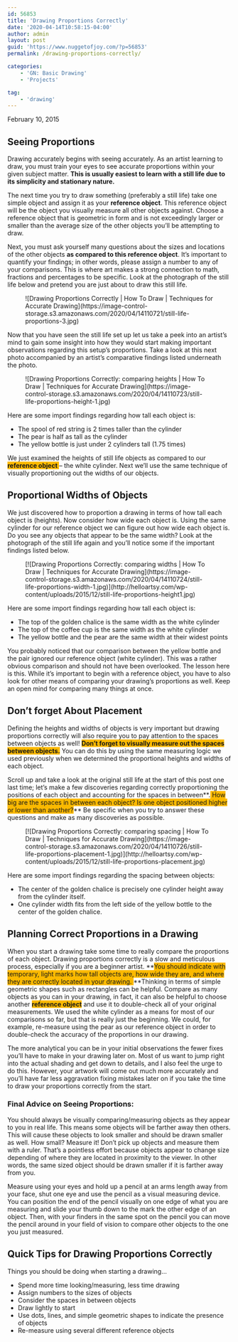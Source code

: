 ```yaml
---
id: 56853
title: 'Drawing Proportions Correctly'
date: '2020-04-14T10:58:15-04:00'
author: admin
layout: post
guid: 'https://www.nuggetofjoy.com/?p=56853'
permalink: /drawing-proportions-correctly/

categories:
    - 'GN: Basic Drawing'
    - 'Projects'

tag:
    - 'drawing'
---
```


February 10, 2015

## Seeing Proportions

Drawing accurately begins with seeing accurately. As an artist learning to draw, you must train your eyes to see accurate proportions within your given subject matter. **This is usually easiest to learn with a still life due to its simplicity and stationary nature.**

The next time you try to draw something (preferably a still life) take one simple object and assign it as your **reference object**. This reference object will be the object you visually measure all other objects against. Choose a reference object that is geometric in form and is not exceedingly larger or smaller than the average size of the other objects you’ll be attempting to draw.

Next, you must ask yourself many questions about the sizes and locations of the other objects **as compared to this reference object**. It’s important to quantify your findings; in other words, please assign a number to any of your comparisons. This is where art makes a strong connection to math, fractions and percentages to be specific. Look at the photograph of the still life below and pretend you are just about to draw this still life.

<div class="wp-block-image"><figure class="aligncenter">![Drawing Proportions Correctly | How To Draw | Techniques for Accurate Drawing](https://image-control-storage.s3.amazonaws.com/2020/04/14110721/still-life-proportions-3.jpg)</figure></div>Now that you have seen the still life set up let us take a peek into an artist’s mind to gain some insight into how they would start making important observations regarding this setup’s proportions. Take a look at this next photo accompanied by an artist’s comparative findings listed underneath the photo.

<div class="wp-block-image"><figure class="aligncenter">![Drawing Proportions Correctly: comparing heights | How To Draw | Techniques for Accurate Drawing](https://image-control-storage.s3.amazonaws.com/2020/04/14110723/still-life-proportions-height-1.jpg)</figure></div>Here are some import findings regarding how tall each object is:

- The spool of red string is 2 times taller than the cylinder
- The pear is half as tall as the cylinder
- The yellow bottle is just under 2 cylinders tall (1.75 times)

We just examined the heights of still life objects as compared to our <span class="tadv-background-color" style="background-color:#fcb900">**reference object** </span>– the white cylinder. Next we’ll use the same technique of visually proportioning out the widths of our objects.

## Proportional Widths of Objects

We just discovered how to proportion a drawing in terms of how tall each object is (heights). Now consider how wide each object is. Using the same cylinder for our reference object we can figure out how wide each object is. Do you see any objects that appear to be the same width? Look at the photograph of the still life again and you’ll notice some if the important findings listed below.

<div class="wp-block-image"><figure class="aligncenter">[![Drawing Proportions Correctly: comparing widths | How To Draw | Techniques for Accurate Drawing](https://image-control-storage.s3.amazonaws.com/2020/04/14110724/still-life-proportions-width-1.jpg)](http://helloartsy.com/wp-content/uploads/2015/12/still-life-proportions-height1.jpg)</figure></div>Here are some import findings regarding how tall each object is:

- The top of the golden chalice is the same width as the white cylinder
- The top of the coffee cup is the same width as the white cylinder
- The yellow bottle and the pear are the same width at their widest points

You probably noticed that our comparison between the yellow bottle and the pair ignored our reference object (white cylinder). This was a rather obvious comparison and should not have been overlooked. The lesson here is this. While it’s important to begin with a reference object, you have to also look for other means of comparing your drawing’s proportions as well. Keep an open mind for comparing many things at once.

## Don’t forget About Placement

Defining the heights and widths of objects is very important but drawing proportions correctly will also require you to pay attention to the spaces between objects as well! **<span class="tadv-background-color" style="background-color:#fcb900">Don’t forget to visually measure out the spaces between objects.</span>** You can do this by using the same measuring logic we used previously when we determined the proportional heights and widths of each object.

Scroll up and take a look at the original still life at the start of this post one last time; let’s make a few discoveries regarding correctly proportioning the positions of each object and accounting for the spaces in between**.<span class="tadv-background-color" style="background-color:#fcb900"> How big are the spaces in between each object? Is one object positioned higher or lower than another?</span>** Be specific when you try to answer these questions and make as many discoveries as possible.

<div class="wp-block-image"><figure class="aligncenter">[![Drawing Proportions Correctly: comparing spacing | How To Draw | Techniques for Accurate Drawing](https://image-control-storage.s3.amazonaws.com/2020/04/14110726/still-life-proportions-placement-1.jpg)](http://helloartsy.com/wp-content/uploads/2015/12/still-life-proportions-placement.jpg)</figure></div>Here are some import findings regarding the spacing between objects:

- The center of the golden chalice is precisely one cylinder height away from the cylinder itself.
- One cylinder width fits from the left side of the yellow bottle to the center of the golden chalice.

## Planning Correct Proportions in a Drawing

When you start a drawing take some time to really compare the proportions of each object. Drawing proportions correctly is a slow and meticulous process, especially if you are a beginner artist. **<span class="tadv-background-color" style="background-color:#fcb900">You should indicate with temporary, light marks how tall objects are, how wide they are, and where they are correctly located in your drawing. </span>**Thinking in terms of simple geometric shapes such as rectangles can be helpful. Compare as many objects as you can in your drawing, in fact, it can also be helpful to choose another **<span class="tadv-background-color" style="background-color:#fcb900">reference object</span>** and use it to double-check all of your original measurements. We used the white cylinder as a means for most of our comparisons so far, but that is really just the beginning. We could, for example, re-measure using the pear as our reference object in order to double-check the accuracy of the proportions in our drawing.

The more analytical you can be in your initial observations the fewer fixes you’ll have to make in your drawing later on. Most of us want to jump right into the actual shading and get down to details, and I also feel the urge to do this. However, your artwork will come out much more accurately and you’ll have far less aggravation fixing mistakes later on if you take the time to draw your proportions correctly from the start.

### Final Advice on Seeing Proportions:

You should always be visually comparing/measuring objects as they appear to you in real life. This means some objects will be farther away then others. This will cause these objects to look smaller and should be drawn smaller as well. How small? Measure it! Don’t pick up objects and measure them with a ruler. That’s a pointless effort because objects appear to change size depending of where they are located in proximity to the viewer. In other words, the same sized object should be drawn smaller if it is farther away from you.

Measure using your eyes and hold up a pencil at an arms length away from your face, shut one eye and use the pencil as a visual measuring device. You can position the end of the pencil visually on one edge of what you are measuring and slide your thumb down to the mark the other edge of an object. Then, with your finders in the same spot on the pencil you can move the pencil around in your field of vision to compare other objects to the one you just measured.

## Quick Tips for Drawing Proportions Correctly

Things you should be doing when starting a drawing…

- Spend more time looking/measuring, less time drawing
- Assign numbers to the sizes of objects
- Consider the spaces in between objects
- Draw lightly to start
- Use dots, lines, and simple geometric shapes to indicate the presence of objects
- Re-measure using several different reference objects